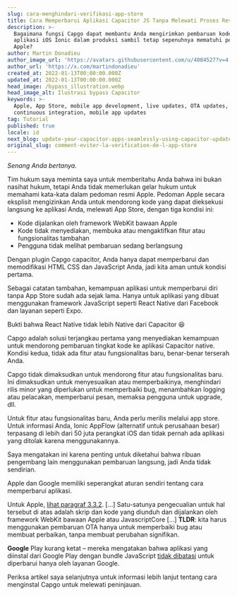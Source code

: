 ```yaml
---
slug: cara-menghindari-verifikasi-app-store
title: Cara Memperbarui Aplikasi Capacitor JS Tanpa Melewati Proses Review App Store
description: >-
  Bagaimana fungsi Capgo dapat membantu Anda mengirimkan pembaruan kode ke
  aplikasi iOS Ionic dalam produksi sambil tetap sepenuhnya mematuhi pedoman
  Apple?
author: Martin Donadieu
author_image_url: 'https://avatars.githubusercontent.com/u/4084527?v=4'
author_url: 'https://x.com/martindonadieu'
created_at: 2022-01-13T00:00:00.000Z
updated_at: 2022-01-13T00:00:00.000Z
head_image: /bypass_illustration.webp
head_image_alt: Ilustrasi bypass Capacitor
keywords: >-
  Apple, App Store, mobile app development, live updates, OTA updates,
  continuous integration, mobile app updates
tag: Tutorial
published: true
locale: id
next_blog: update-your-capacitor-apps-seamlessly-using-capacitor-updater
original_slug: comment-eviter-la-verification-de-l-app-store
---
```

_Senang Anda bertanya._

Tim hukum saya meminta saya untuk memberitahu Anda bahwa ini bukan nasihat hukum, tetapi Anda tidak memerlukan gelar hukum untuk memahami kata-kata dalam pedoman resmi Apple. Pedoman Apple secara eksplisit mengizinkan Anda untuk mendorong kode yang dapat dieksekusi langsung ke aplikasi Anda, melewati App Store, dengan tiga kondisi ini:

* Kode dijalankan oleh framework WebKit bawaan Apple
* Kode tidak menyediakan, membuka atau mengaktifkan fitur atau fungsionalitas tambahan
* Pengguna tidak melihat pembaruan sedang berlangsung

Dengan plugin Capgo capacitor, Anda hanya dapat memperbarui dan memodifikasi HTML CSS dan JavaScript Anda, jadi kita aman untuk kondisi pertama.

Sebagai catatan tambahan, kemampuan aplikasi untuk memperbarui diri tanpa App Store sudah ada sejak lama.
Hanya untuk aplikasi yang dibuat menggunakan framework JavaScript seperti React Native dari Facebook dan layanan seperti Expo.

Bukti bahwa React Native tidak lebih Native dari Capacitor 😆

Capgo adalah solusi terjangkau pertama yang menyediakan kemampuan untuk mendorong pembaruan tingkat kode ke aplikasi Capacitor native.
Kondisi kedua, tidak ada fitur atau fungsionalitas baru, benar-benar terserah Anda.

Capgo tidak dimaksudkan untuk mendorong fitur atau fungsionalitas baru. Ini dimaksudkan untuk menyesuaikan atau memperbaikinya, menghindari rilis minor yang diperlukan untuk memperbaiki bug, menambahkan logging atau pelacakan, memperbarui pesan, memaksa pengguna untuk upgrade, dll.

Untuk fitur atau fungsionalitas baru, Anda perlu merilis melalui app store. Untuk informasi Anda, Ionic AppFlow (alternatif untuk perusahaan besar) terpasang di lebih dari 50 juta perangkat iOS dan tidak pernah ada aplikasi yang ditolak karena menggunakannya.

Saya mengatakan ini karena penting untuk diketahui bahwa ribuan pengembang lain menggunakan pembaruan langsung, jadi Anda tidak sendirian.

Apple dan Google memiliki seperangkat aturan sendiri tentang cara memperbarui aplikasi.

Untuk Apple, [lihat paragraf 3.3.2](https://developer.apple.com/programs/information/Apple_Developer_Program_Information_8_12_15.pdf/).
\[…\] Satu-satunya pengecualian untuk hal tersebut di atas adalah skrip dan kode yang diunduh dan dijalankan oleh framework WebKit bawaan Apple atau JavascriptCore \[…\] __TLDR__: kita harus menggunakan pembaruan OTA hanya untuk memperbaiki bug atau membuat perbaikan, tanpa membuat perubahan signifikan.

__Google__ Play kurang ketat – mereka mengatakan bahwa aplikasi yang diinstal dari Google Play dengan bundle JavaScript [tidak dibatasi](https://support.google.com/googleplay/android-developer/answer/9888379/?hl=en) untuk diperbarui hanya oleh layanan Google.

Periksa artikel saya selanjutnya untuk informasi lebih lanjut tentang cara menginstal Capgo untuk melewati peninjauan.
